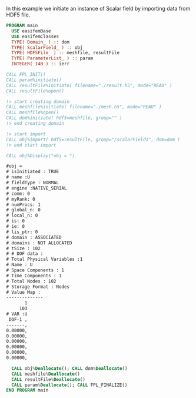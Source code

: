 <!-- markdownlint-disable MD041 MD013 MD033 MD012 -->

In this example we initiate an instance of Scalar field by importing data from HDF5 file.

```fortran
PROGRAM main
  USE easifemBase
  USE easifemClasses
  TYPE( Domain_ ) :: dom
  TYPE( ScalarField_ ) :: obj
  TYPE( HDF5File_ ) :: meshfile, resultFile
  TYPE( ParameterList_ ) :: param
  INTEGER( I4B ) :: ierr
```

```fortran title="Open file for import"
CALL FPL_INIT()
CALL param%initiate()
CALL resultFile%initiate( filename="./result.h5", mode="READ" )
CALL resultFile%open()
```

```fortran title="read domain"
!> start creating domain
CALL meshfile%initiate( filename="./mesh.h5", mode="READ" )
CALL meshfile%open()
CALL dom%initiate( hdf5=meshfile, group="" )
!> end creating domain
```

```fortran title="import"
!> start import
CALL obj%import( hdf5=resultFile, group="/scalarField1", dom=dom )
!> end start import
```

```fortran
CALL obj%Display("obj = ")
```

```txt title="results"
#obj =
# isInitiated : TRUE
# name :U
# fieldType : NORMAL
# engine :NATIVE_SERIAL
# comm: 0
# myRank: 0
# numProcs: 1
# global_n: 0
# local_n: 0
# is: 0
# ie: 0
# lis_ptr: 0
# domain : ASSOCIATED
# domains : NOT ALLOCATED
# tSize : 102
# # DOF data :
# Total Physical Variables :1
# Name : U
# Space Components : 1
# Time Components : 1
# Total Nodes : 102
# Storage Format : Nodes
# Value Map : 
--------------
       1      
     103      
# VAR :U
 DOF-1 ,   
-------,   
0.00000,   
0.00000,   
0.00000,   
0.00000,   
0.00000,   
0.00000,
```

```fortran title="Cleanup"
  CALL obj%Deallocate(); CALL dom%Deallocate()
  CALL meshfile%Deallocate()
  CALL resultFile%Deallocate()
  CALL param%Deallocate(); CALL FPL_FINALIZE()
END PROGRAM main
```
